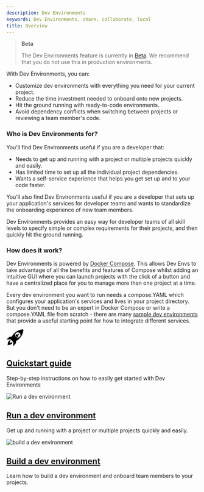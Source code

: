 ```yaml
---
description: Dev Environments
keywords: Dev Environments, share, collaborate, local
title: Overview
---
```


> **Beta**
>
> The Dev Environments feature is currently in [Beta](../../release-lifecycle.md#beta). We recommend that you do not use this in production environments.

With Dev Environments, you can:

- Customize dev environments with everything you need for your current project.
- Reduce the time investment needed to onboard onto new projects.
- Hit the ground running with ready-to-code environments.
- Avoid dependency conflicts when switching between projects or reviewing a team member's code.

### Who is Dev Environments for?

You'll find Dev Environments useful if you are a developer that:
- Needs to get up and running with a project or multiple projects quickly and easily.
- Has limited time to set up all the individual project dependencies.
- Wants a self-service experience that helps you get set up and to your code faster.

You'll also find Dev Environments useful if you are a developer that sets up your application's services for developer teams and wants to standardize the onboarding experience of new team members.

Dev Environments provides an easy way for developer teams of all skill levels to specify simple or complex requirements for their projects, and then quickly hit the ground running.

### How does it work?

Dev Environments is powered by [Docker Compose](../../compose/index.md). This allows Dev Envs to take advantage of all the benefits and features of Compose whilst adding an intuitive GUI where you can launch projects with the click of a button and have a centralized place for you to manage more than one project at a time.

Every dev environment you want to run needs a compose.YAML which configures your application's services and lives in your project directory. But you don't need to be an expert in Docker Compose or write a compose.YAML file from scratch - there are many [sample dev environments](https://github.com/docker/awesome-compose) that provide a useful starting point for how to integrate different services.

<div class="component-container">
    <!--start row-->
    <div class="row">
      <div class="col-xs-12 col-sm-12 col-md-12 col-lg-4 block">
        <div class="component">
             <div class="component-icon">
                 <img src="/images/quickstart.svg" alt="Quickstart guide" width="45" height="45">
             </div>
                 <h2 id="docker-for-mac"><a href="/desktop/dev-environments/quickstart/">Quickstart guide </a></h2>
                <p>Step-by-step instructions on how to easily get started with Dev Environments </p>
        </div>
      </div>
      <div class="col-xs-12 col-sm-12 col-md-12 col-lg-4 block">
        <div class="component">
            <div class="component-icon">
                 <img src="/images/icon-machine@2X.png" alt="Run a dev environment" width="45" height="45">
            </div>
                <h2 id="docker-for-mac"><a href="/desktop/dev-environments/run-devenv/">Run a dev environment</a></h2>
                <p>Get up and running with a project or multiple projects quickly and easily.</p>
         </div>
     </div>
     <div class="col-xs-12 col-sm-12 col-md-12 col-lg-4 block">
        <div class="component">
            <div class="component-icon">
                <img src="/images/compose_48.svg" alt="build a dev environment" width="45" height="45">
            </div>
                <h2 id="docker-for-linux"><a href="/desktop/dev-environments/create-devenv/">Build a dev environment</a></h2>
                <p>Learn how to build a dev environment and onboard team members to your projects.</p>
        </div>
    </div>
</div>
</div>









